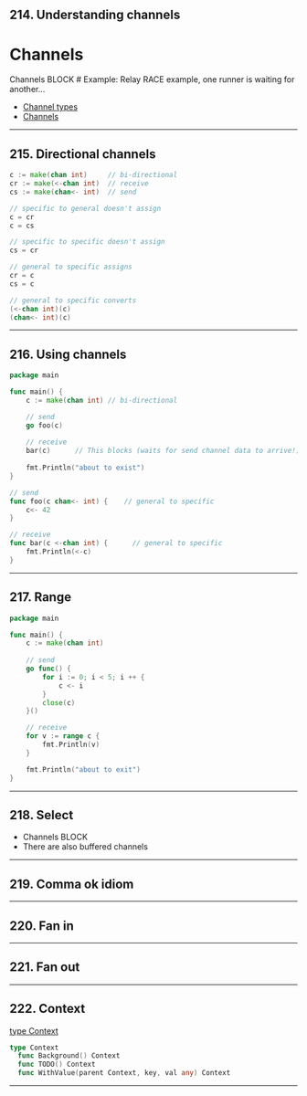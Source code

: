 ## 214. Understanding channels

# Channels

Channels BLOCK  # Example: Relay RACE example, one runner is waiting for another...

* [Channel types](https://go.dev/ref/spec#Channel_types)
* [Channels](https://go.dev/doc/effective_go#channels)

***

## 215. Directional channels

```go
c := make(chan int)     // bi-directional
cr := make(<-chan int)  // receive
cs := make(chan<- int)  // send

// specific to general doesn't assign
c = cr
c = cs

// specific to specific doesn't assign
cs = cr

// general to specific assigns
cr = c
cs = c

// general to specific converts
(<-chan int)(c)
(chan<- int)(c)
```

***

## 216. Using channels

```go
package main

func main() {
    c := make(chan int) // bi-directional

    // send
    go foo(c)    
    
    // receive
    bar(c)      // This blocks (waits for send channel data to arrive!)
    
    fmt.Println("about to exist")
}

// send
func foo(c chan<- int) {    // general to specific
    c<- 42
}

// receive
func bar(c <-chan int) {      // general to specific
    fmt.Println(<-c)
}
```

***

## 217. Range

```go
package main

func main() {
    c := make(chan int)
    
    // send
    go func() {
        for i := 0; i < 5; i ++ {
            c <- i    
        }
        close(c)
    }()

    // receive 
    for v := range c {
        fmt.Println(v)
    }

    fmt.Println("about to exit")
}
```

***

## 218. Select

* Channels BLOCK
* There are also buffered channels

***

## 219. Comma ok idiom

***

## 220. Fan in

***

## 221. Fan out

***

## 222. Context

[type Context](https://pkg.go.dev/context#Context)
```go
type Context
  func Background() Context
  func TODO() Context
  func WithValue(parent Context, key, val any) Context
```

***
